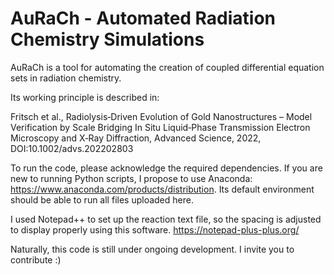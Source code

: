 # AuRaCh - Automated Radiation Chemistry Simulations

AuRaCh is a tool for automating the creation of coupled differential equation sets in radiation chemistry.

Its working principle is described in:

Fritsch et al., Radiolysis‐Driven Evolution of Gold Nanostructures –
Model Verification by Scale Bridging In Situ Liquid‐Phase Transmission Electron
Microscopy and X‐Ray Diffraction, Advanced Science, 2022, DOI:10.1002/advs.202202803

To run the code, please acknowledge the required dependencies.
If you are new to running Python scripts, I propose to use Anaconda: https://www.anaconda.com/products/distribution.
Its default environment should be able to run all files uploaded here.

I used Notepad++ to set up the reaction text file, so the spacing is adjusted to display properly using this software. https://notepad-plus-plus.org/ 

Naturally, this code is still under ongoing development. I invite you to contribute :)
